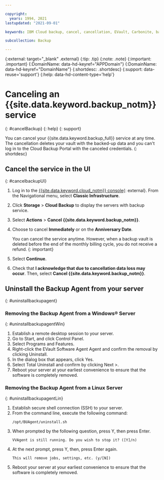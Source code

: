```yaml
---

copyright:
  years: 1994, 2021
lastupdated: "2021-09-01"

keywords: IBM Cloud backup, cancel, cancellation, EVault, Carbonite, backup

subcollection: Backup

---
```

{:external: target="_blank" .external}
{:tip: .tip}
{:note: .note}
{:important: .important}
{:DomainName: data-hd-keyref="APPDomain"}
{:DomainName: data-hd-keyref="DomainName"}
{:shortdesc: .shortdesc}
{:support: data-reuse='support'}
{:help: data-hd-content-type='help'}

# Canceling an {{site.data.keyword.backup_notm}} service
{: #cancelBackup}
{: help}
{: support}

You can cancel your {{site.data.keyword.backup_full}} service at any time. The cancellation deletes your vault with the backed-up data and you can't log in to the Cloud Backup Portal with the canceled credentials.
{: shortdesc}

## Cancel the service in the UI
{: #cancelbackupUI}

1. Log in to the [{{site.data.keyword.cloud_notm}} console](https://{DomainName}){: external}. From the Navigational menu, select **Classic Infrastructure**.
2. Click **Storage** > **Cloud Backup** to display the servers with backup service.
3. Select **Actions** > **Cancel {{site.data.keyword.backup_notm}}**.
4. Choose to cancel **Immediately** or on the **Anniversary Date**.

   You can cancel the service anytime. However, when a backup vault is deleted before the end of the monthly billing cycle, you do not receive a refund.
   {: important}

5. Select **Continue**.
6. Check that **I acknowledge that due to cancellation data loss may occur**. Then, select **Cancel {{site.data.keyword.backup_notm}}**.

## Uninstall the Backup Agent from your server
{: #uninstallbackupagent}

### Removing the Backup Agent from a Windows&reg; Server
{: #uninstallbackupagentWin}

1. Establish a remote desktop session to your server.
2. Go to Start, and click Control Panel.
3. Select Programs and Features.
4. Right-click the EVault Software Agent Agent and confirm the removal by clicking Uninstall.
5. In the dialog box that appears, click Yes.
6. Select Total Uninstall and confirm by clicking Next >.
7. Reboot your server at your earliest convenience to ensure that the software is completely removed.

### Removing the Backup Agent from a Linux Server
{: #uninstallbackupagentLin}

1. Establish secure shell connection (SSH) to your server.
2. From the command line, execute the following command:
    ```
    /opt/BUAgent/uninstall.sh
    ```
3. When prompted by the following question, press Y, then press Enter.
    ```
    VVAgent is still running. Do you wish to stop it? ([Y]/n)
    ````
4. At the next prompt, press Y, then, press Enter again.
    ```
    This will remove jobs, settings, etc. (y/[N])
    ```
5. Reboot your server at your earliest convenience to ensure that the software is completely removed.
